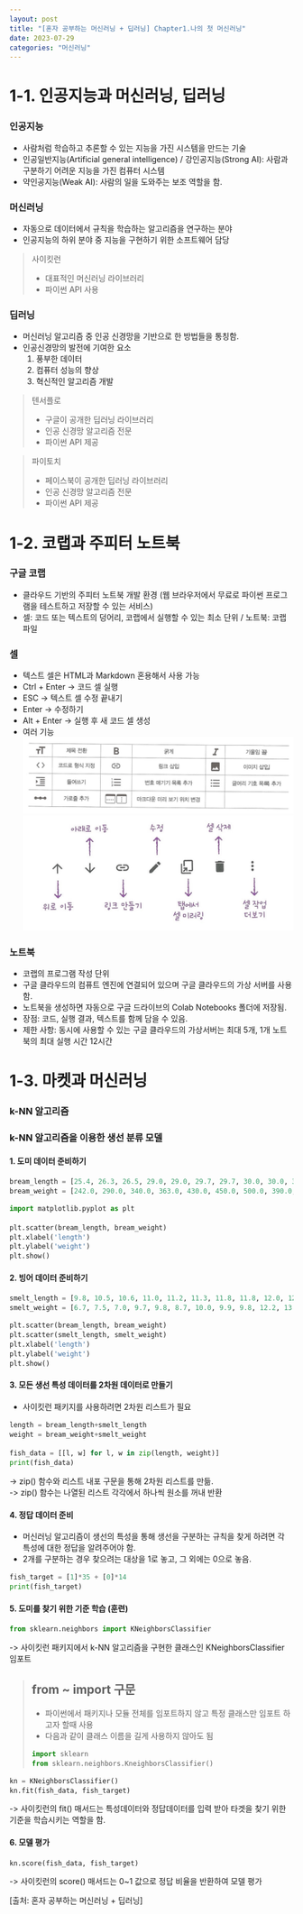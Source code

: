 ```yaml
---
layout: post
title: "[혼자 공부하는 머신러닝 + 딥러닝] Chapter1.나의 첫 머신러닝"
date: 2023-07-29
categories: "머신러닝"
---
```


# **1-1. 인공지능과 머신러닝, 딥러닝**

### 인공지능
- 사람처럼 학습하고 추론할 수 있는 지능을 가진 시스템을 만드는 기술
- 인공일반지능(Artificial general intelligence) / 강인공지능(Strong AI): 사람과 구분하기 어려운 지능을 가진 컴퓨터 시스템
- 약인공지능(Weak AI): 사람의 일을 도와주는 보조 역할을 함.

### 머신러닝
- 자동으로 데이터에서 규칙을 학습하는 알고리즘을 연구하는 분야
- 인공지능의 하위 분야 중 지능을 구현하기 위한 소프트웨어 담당

> 사이킷런
>- 대표적인 머신러닝 라이브러리  
>- 파이썬 API 사용   

### 딥러닝
- 머신러닝 알고리즘 중 인공 신경망을 기반으로 한 방법들을 통칭함.
- 인공신경망의 발전에 기여한 요소
    1) 풍부한 데이터
    2) 컴퓨터 성능의 향상
    3) 혁신적인 알고리즘 개발   

>텐서플로
>- 구글이 공개한 딥러닝 라이브러리   
>- 인공 신경망 알고리즘 전문   
>- 파이썬 API 제공

>파이토치
>- 페이스북이 공개한 딥러닝 라이브러리  
>- 인공 신경망 알고리즘 전문  
>- 파이썬 API 제공   

# **1-2. 코랩과 주피터 노트북**

### 구글 코랩
- 클라우드 기반의 주피터 노트북 개발 환경 (웹 브라우저에서 무료로 파이썬 프로그램을 테스트하고 저장할 수 있는 서비스)
- 셀: 코드 또는 텍스트의 덩어리, 코랩에서 실행할 수 있는 최소 단위 / 노트북: 코랩 파일

### 셀
- 텍스트 셀은 HTML과 Markdown 혼용해서 사용 가능
- Ctrl + Enter -> 코드 셀 실행
- ESC -> 텍스트 셀 수정 끝내기
- Enter -> 수정하기
- Alt + Enter -> 실행 후 새 코드 셀 생성
- 여러 기능
![텍스트셀기능](/assets/img/textcell.jpg)
![텍스트셀기능2](/assets/img/textcell2.jpg)

### 노트북
- 코랩의 프로그램 작성 단위
- 구글 클라우드의 컴퓨트 엔진에 연결되어 있으며 구글 클라우드의 가상 서버를 사용함.
- 노트북을 생성하면 자동으로 구글 드라이브의 Colab Notebooks 폴더에 저장됨.
- 장점: 코드, 실행 결과, 텍스트를 함께 담을 수 있음.
- 제한 사항: 동시에 사용할 수 있는 구글 클라우드의 가상서버는 최대 5개, 1개 노트북의 최대 실행 시간 12시간

# **1-3. 마켓과 머신러닝**

### k-NN 알고리즘

### k-NN 알고리즘을 이용한 생선 분류 모델
#### 1. 도미 데이터 준비하기
 ```python
 bream_length = [25.4, 26.3, 26.5, 29.0, 29.0, 29.7, 29.7, 30.0, 30.0, 30.7, 31.0, 31.0, 31.5, 32.0, 32.0, 32.0, 33.0, 33.0, 33.5, 33.5, 34.0, 34.0, 34.5, 35.0, 35.0, 35.0, 35.0, 36.0, 36.0, 37.0, 38.5, 38.5, 39.5, 41.0, 41.0]
bream_weight = [242.0, 290.0, 340.0, 363.0, 430.0, 450.0, 500.0, 390.0, 450.0, 500.0, 475.0, 500.0, 500.0, 340.0, 600.0, 600.0, 700.0, 700.0, 610.0, 650.0, 575.0, 685.0, 620.0, 680.0, 700.0, 725.0, 720.0, 714.0, 850.0, 1000.0, 920.0, 955.0, 925.0, 975.0, 950.0]
```

```python
import matplotlib.pyplot as plt

plt.scatter(bream_length, bream_weight)
plt.xlabel('length')
plt.ylabel('weight')
plt.show()
```

#### 2. 빙어 데이터 준비하기
```python
smelt_length = [9.8, 10.5, 10.6, 11.0, 11.2, 11.3, 11.8, 11.8, 12.0, 12.2, 12.4, 13.0, 14.3, 15.0]
smelt_weight = [6.7, 7.5, 7.0, 9.7, 9.8, 8.7, 10.0, 9.9, 9.8, 12.2, 13.4, 12.2, 19.7, 19.9]
```

```python
plt.scatter(bream_length, bream_weight)
plt.scatter(smelt_length, smelt_weight)
plt.xlabel('length')
plt.ylabel('weight')
plt.show()
```
#### 3. 모든 생선 특성 데이터를 2차원 데이터로 만들기
- 사이킷런 패키지를 사용하려면 2차원 리스트가 필요

```python
length = bream_length+smelt_length
weight = bream_weight+smelt_weight

fish_data = [[l, w] for l, w in zip(length, weight)]
print(fish_data)
```
-> zip() 함수와 리스트 내포 구문을 통해 2차원 리스트를 만듦.  
-> zip() 함수는 나열된 리스트 각각에서 하나씩 원소를 꺼내 반환

#### 4. 정답 데이터 준비
- 머신러닝 알고리즘이 생선의 특성을 통해 생선을 구분하는 규칙을 찾게 하려면 각 특성에 대한 정답을 알려주어야 함.
- 2개를 구분하는 경우 찾으려는 대상을 1로 놓고, 그 외에는 0으로 놓음.

```python
fish_target = [1]*35 + [0]*14
print(fish_target)
```

#### 5. 도미를 찾기 위한 기준 학습 (**훈련**)

```python
from sklearn.neighbors import KNeighborsClassifier
```  
-> 사이킷런 패키지에서 k-NN 알고리즘을 구현한 클래스인 KNeighborsClassifier 임포트
> from ~ import 구문
>-
>- 파이썬에서 패키지나 모듈 전체를 임포트하지 않고 특정 클래스만 임포트 하고자 할때 사용  
>- 다음과 같이 클래스 이름을 길게 사용하지 않아도 됨
>```python  
> import sklearn  
> from sklearn.neighbors.KneighborsClassifier()  
>```

```python
kn = KNeighborsClassifier()
kn.fit(fish_data, fish_target)
```
-> 사이킷런의 fit() 매서드는 특성데이터와 정답데이터를 입력 받아 타겟을 찾기 위한 기준을 학습시키는 역할을 함.


#### 6. 모델 평가

```python
kn.score(fish_data, fish_target)
```
-> 사이킷런의 score() 매서드는 0~1 값으로 정답 비율을 반환하여 모델 평가

<!--
```python
plt.scatter(bream_length, bream_weight)
plt.scatter(smelt_length, smelt_weight)
plt.scatter(30, 600, marker='^')
plt.xlabel('length')
plt.ylabel('weight')
plt.show()

kn.predict([[30, 600]])

print(kn._fit_X)

print(kn._y)
```
-->

[출처: 혼자 공부하는 머신러닝 + 딥러닝]



